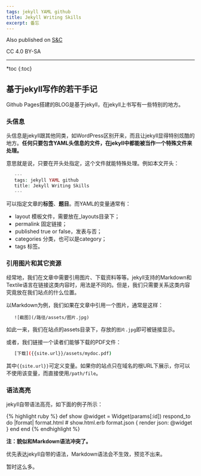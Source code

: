 ```yaml
---
tags: jekyll YAML github
title: Jekyll Writing Skills
excerpt: 备忘
---
```



Also published on [S&C](https://soandcandy.us)

CC 4.0 BY-SA


----

*toc
{:toc}


## 基于jekyll写作的若干手记 ##


Github Pages搭建的BLOG是基于jekyll，在jekyll上书写有一些特别的地方。

### 头信息 ###


头信息是jekyll跟其他同类，如WordPress区别开来，而且让jekyll显得特别炫酷的地方。**任何只要包含YAML头信息的文件，在jekyll中都能被当作一个特殊文件来处理。**

意思就是说，只要在开头处指定，这个文件就能特殊处理。例如本文开头：

```php
   ---
   tags: jekyll YAML github
   title: Jekyll Writing Skills
   ---
```

可以指定文章的**标签**、**题目**。而YAML的变量通常有：

- layout        模板文件，需要放在_layouts目录下；
- permalink     固定链接；
- published     true or false，发表与否；
- categories    分类，也可以是category；
- tags          标签。



### 引用图片和其它资源 ###

经常地，我们在文章中需要引用图片、下载资料等等。jekyll支持的Markdown和Textile语言在链接这类内容时，用法是不同的。但是，我们只需要关系这类内容究竟放在我们站点的什么位置。

以Markdown为例，我们如果在文章中引用一个图片，通常是这样：

```
   ![截图](/路径/assets/图片.jpg)
```

如此一来，我们在站点的assets目录下，存放的`图片.jpg`即可被链接显示。

或者，我们链接一个读者们能够下载的PDF文件：

```bash
   [下载]({{site.url}}/assets/mydoc.pdf)
```

其中`{{site.url}}`可定义变量。如果你的站点只在域名的根URL下展示，你可以不使用该变量，而直接使用`/path/file`。


### 语法高亮 ###

jekyll自带语法高亮，如下面的例子所示：

{% highlight ruby %}
   def show
    @widget = Widget(params[:id])
    respond_to do |format|
      format.html # show.html.erb
      format.json { render json: @widget }
    end
  end
{% endhighlight %}


**注：貌似和Markdown语法冲突了。**

优先表达jekyll自带的语法，Markdown语法会不生效，预览不出来。

暂时这么多。


